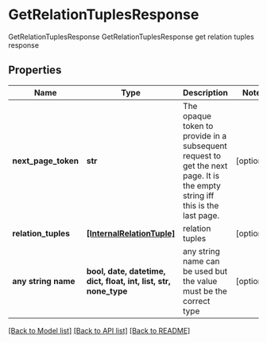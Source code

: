 # GetRelationTuplesResponse

GetRelationTuplesResponse GetRelationTuplesResponse get relation tuples response

## Properties
Name | Type | Description | Notes
------------ | ------------- | ------------- | -------------
**next_page_token** | **str** | The opaque token to provide in a subsequent request to get the next page. It is the empty string iff this is the last page. | [optional] 
**relation_tuples** | [**[InternalRelationTuple]**](InternalRelationTuple.md) | relation tuples | [optional] 
**any string name** | **bool, date, datetime, dict, float, int, list, str, none_type** | any string name can be used but the value must be the correct type | [optional]

[[Back to Model list]](../README.md#documentation-for-models) [[Back to API list]](../README.md#documentation-for-api-endpoints) [[Back to README]](../README.md)


